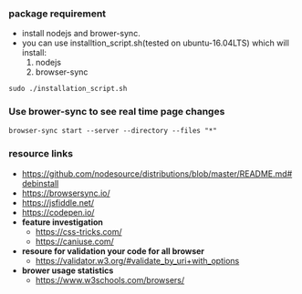 ### package requirement
- install nodejs and brower-sync.
- you can use installtion_script.sh(tested on ubuntu-16.04LTS) which will install:
    1. nodejs
    2. browser-sync

```
sudo ./installation_script.sh
```
### Use brower-sync to see real time page changes
```markdown
browser-sync start --server --directory --files "*"
```

### resource links
- https://github.com/nodesource/distributions/blob/master/README.md#debinstall
- https://browsersync.io/
- https://jsfiddle.net/
- https://codepen.io/
- **feature investigation**
    - https://css-tricks.com/
    - https://caniuse.com/
- **resoure for validation your code for all browser**
    - https://validator.w3.org/#validate_by_uri+with_options
- **brower usage statistics**
    - https://www.w3schools.com/browsers/